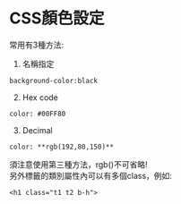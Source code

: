 # CSS顏色設定
常用有3種方法:  
1. 名稱指定
```
background-color:black
```
2. Hex code
```
color: #00FF80
```
3. Decimal
```
color: **rgb(192,80,150)**
```
須注意使用第三種方法，rgb()不可省略!  
另外標籤的類別屬性內可以有多個class，例如:  
```
<h1 class="t1 t2 b-h">
```
